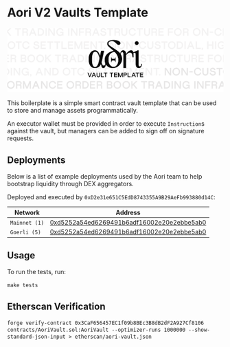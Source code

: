 # Aori V2 Vaults Template

![.](assets/aori-vault-template.svg)

This boilerplate is a simple smart contract vault template that can be used to store and manage assets programmatically.

An executor wallet must be provided in order to execute `Instruction`s against the vault, but managers can be added to sign off on signature requests.

## Deployments

Below is a list of example deployments used by the Aori team to help bootstrap liquidity through DEX aggregators.

Deployed and executed by `0xD2e31e651C5EdD8743355A9B29AeFb993880d14C`:

| Network | Address |
|---------|---------|
| `Mainnet (1)` | [0xd5252a54ed6269491b6adf16002e20e2ebbe5ab0](https://etherscan.io/address/0xd5252a54ed6269491b6adf16002e20e2ebbe5ab0) |
| `Goerli (5)` | [0xd5252a54ed6269491b6adf16002e20e2ebbe5ab0](https://etherscan.io/address/0xd5252a54ed6269491b6adf16002e20e2ebbe5ab0) |

## Usage

To run the tests, run:
```
make tests
```

## Etherscan Verification
```
forge verify-contract 0x3CaF656457EC1f09b8BEc3B8dB2dF2A927Cf8106 contracts/AoriVault.sol:AoriVault --optimizer-runs 1000000 --show-standard-json-input > etherscan/aori-vault.json 
```